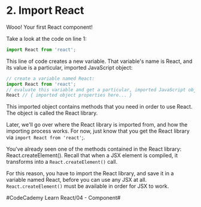 # 2. Import React
Wooo! Your first React component!

Take a look at the code on line 1:

``` javascript
import React from 'react';
```

This line of code creates a new variable. That variable's name is React, and its value is a particular, imported JavaScript object:

``` javascript
// create a variable named React:
import React from 'react';
// evaluate this variable and get a particular, imported JavaScript object:
React // { imported object properties here... }
```

This imported object contains methods that you need in order to use React. The object is called the React library.

Later, we'll go over where the React library is imported from, and how the importing process works. For now, just know that you get the React library via `import React from 'react'`;.

You've already seen one of the methods contained in the React library: React.createElement(). Recall that when a JSX element is compiled, it transforms into a `React.createElement()` call.

For this reason, you have to import the React library, and save it in a variable named React, before you can use any JSX at all. `React.createElement()` must be available in order for JSX to work.

#CodeCademy Learn React/04 - Component#